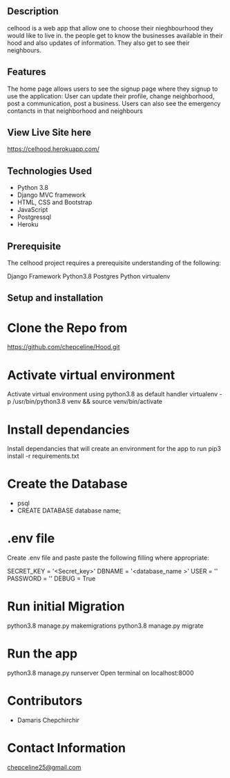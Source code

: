 ## Description

celhood is a web app that allow one to choose their nieghbourhood they would like to live in. the people get to know the businesses available in their hood and also updates of information. They also get to see their neighbours. 
## Features

The home page allows users to see the signup page where they signup to use the application:
User can update their profile, change neighborhood, post a communication, post a business.
Users can also see the emergency contancts in that neighborhood and neighbours

## View Live Site here

https://celhood.herokuapp.com/

## Technologies Used

- Python 3.8
- Django MVC framework
- HTML, CSS and Bootstrap
- JavaScript
- Postgressql
- Heroku
## Prerequisite

The celhood project requires a prerequisite understanding of the following:

Django Framework
Python3.8
Postgres
Python virtualenv

## Setup and installation

# Clone the Repo from

https://github.com/chepceline/Hood.git

# Activate virtual environment

Activate virtual environment using python3.8 as default handler virtualenv -p /usr/bin/python3.8 venv && source venv/bin/activate

# Install dependancies

Install dependancies that will create an environment for the app to run pip3 install -r requirements.txt

# Create the Database

- psql
- CREATE DATABASE database name;
# .env file

Create .env file and paste paste the following filling where appropriate:

SECRET_KEY = '<Secret_key>'
DBNAME = '<database_name >'
USER = '<Username>'
PASSWORD = '<password>'
DEBUG = True

# Run initial Migration

python3.8 manage.py makemigrations 
python3.8 manage.py migrate

# Run the app

python3.8 manage.py runserver
Open terminal on localhost:8000

# Contributors
- Damaris Chepchirchir

# Contact Information
chepceline25@gmail.com